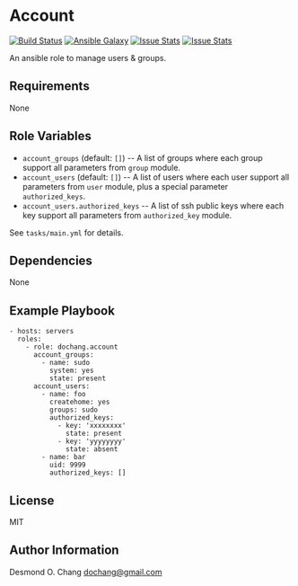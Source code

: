 Account
=======

[![Build Status](https://travis-ci.org/dochang/ansible-role-account.svg?branch=master)](https://travis-ci.org/dochang/ansible-role-account)
[![Ansible Galaxy](https://img.shields.io/badge/galaxy-dochang.account-blue.svg)](https://galaxy.ansible.com/dochang/account/)
[![Issue Stats](http://issuestats.com/github/dochang/ansible-role-account/badge/pr)](http://www.issuestats.com/github/dochang/ansible-role-account)
[![Issue Stats](http://issuestats.com/github/dochang/ansible-role-account/badge/issue)](http://www.issuestats.com/github/dochang/ansible-role-account)

An ansible role to manage users & groups.

Requirements
------------

None

Role Variables
--------------

  - `account_groups` (default: `[]`) -- A list of groups where each group
    support all parameters from `group` module.
  - `account_users` (default: `[]`) -- A list of users where each user support
    all parameters from `user` module, plus a special parameter
    `authorized_keys`.
  - `account_users.authorized_keys` -- A list of ssh public keys where each key
    support all parameters from `authorized_key` module.

See `tasks/main.yml` for details.

Dependencies
------------

None

Example Playbook
----------------

    - hosts: servers
      roles:
        - role: dochang.account
          account_groups:
            - name: sudo
              system: yes
              state: present
          account_users:
            - name: foo
              createhome: yes
              groups: sudo
              authorized_keys:
                - key: 'xxxxxxxx'
                  state: present
                - key: 'yyyyyyyy'
                  state: absent
            - name: bar
              uid: 9999
              authorized_keys: []

License
-------

MIT

Author Information
------------------

Desmond O. Chang <dochang@gmail.com>
